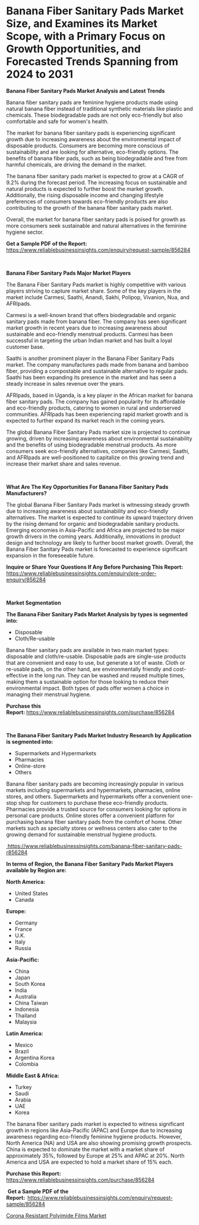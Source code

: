 <p><h1>Banana Fiber Sanitary Pads Market Size, and Examines its Market Scope, with a Primary Focus on Growth Opportunities, and Forecasted Trends Spanning from 2024 to 2031</h1></p><p><strong>Banana Fiber Sanitary Pads Market Analysis and Latest Trends</strong></p>
<p><p>Banana fiber sanitary pads are feminine hygiene products made using natural banana fiber instead of traditional synthetic materials like plastic and chemicals. These biodegradable pads are not only eco-friendly but also comfortable and safe for women's health.</p><p>The market for banana fiber sanitary pads is experiencing significant growth due to increasing awareness about the environmental impact of disposable products. Consumers are becoming more conscious of sustainability and are looking for alternative, eco-friendly options. The benefits of banana fiber pads, such as being biodegradable and free from harmful chemicals, are driving the demand in the market.</p><p>The banana fiber sanitary pads market is expected to grow at a CAGR of 9.2% during the forecast period. The increasing focus on sustainable and natural products is expected to further boost the market growth. Additionally, the rising disposable income and changing lifestyle preferences of consumers towards eco-friendly products are also contributing to the growth of the banana fiber sanitary pads market.</p><p>Overall, the market for banana fiber sanitary pads is poised for growth as more consumers seek sustainable and natural alternatives in the feminine hygiene sector.</p></p>
<p><strong>Get a Sample PDF of the Report:&nbsp;</strong> <a href="https://www.reliablebusinessinsights.com/enquiry/request-sample/856284">https://www.reliablebusinessinsights.com/enquiry/request-sample/856284</a></p>
<p>&nbsp;</p>
<p><strong>Banana Fiber Sanitary Pads Major Market Players</strong></p>
<p><p>The Banana Fiber Sanitary Pads market is highly competitive with various players striving to capture market share. Some of the key players in the market include Carmesi, Saathi, Anandi, Sakhi, Polipop, Vivanion, Nua, and AFRIpads.</p><p>Carmesi is a well-known brand that offers biodegradable and organic sanitary pads made from banana fiber. The company has seen significant market growth in recent years due to increasing awareness about sustainable and eco-friendly menstrual products. Carmesi has been successful in targeting the urban Indian market and has built a loyal customer base.</p><p>Saathi is another prominent player in the Banana Fiber Sanitary Pads market. The company manufactures pads made from banana and bamboo fiber, providing a compostable and sustainable alternative to regular pads. Saathi has been expanding its presence in the market and has seen a steady increase in sales revenue over the years.</p><p>AFRIpads, based in Uganda, is a key player in the African market for banana fiber sanitary pads. The company has gained popularity for its affordable and eco-friendly products, catering to women in rural and underserved communities. AFRIpads has been experiencing rapid market growth and is expected to further expand its market reach in the coming years.</p><p>The global Banana Fiber Sanitary Pads market size is projected to continue growing, driven by increasing awareness about environmental sustainability and the benefits of using biodegradable menstrual products. As more consumers seek eco-friendly alternatives, companies like Carmesi, Saathi, and AFRIpads are well-positioned to capitalize on this growing trend and increase their market share and sales revenue.</p></p>
<p>&nbsp;</p>
<p><strong>What Are The Key Opportunities For Banana Fiber Sanitary Pads Manufacturers?</strong></p>
<p><p>The global Banana Fiber Sanitary Pads market is witnessing steady growth due to increasing awareness about sustainability and eco-friendly alternatives. The market is expected to continue its upward trajectory driven by the rising demand for organic and biodegradable sanitary products. Emerging economies in Asia-Pacific and Africa are projected to be major growth drivers in the coming years. Additionally, innovations in product design and technology are likely to further boost market growth. Overall, the Banana Fiber Sanitary Pads market is forecasted to experience significant expansion in the foreseeable future.</p></p>
<p><strong>Inquire or Share Your Questions If Any Before Purchasing This Report:</strong> <a href="https://www.reliablebusinessinsights.com/enquiry/pre-order-enquiry/856284">https://www.reliablebusinessinsights.com/enquiry/pre-order-enquiry/856284</a></p>
<p>&nbsp;</p>
<p><strong>Market Segmentation</strong></p>
<p><strong>The Banana Fiber Sanitary Pads Market Analysis by types is segmented into:</strong></p>
<p><ul><li>Disposable</li><li>Cloth/Re-usable</li></ul></p>
<p><p>Banana fiber sanitary pads are available in two main market types: disposable and cloth/re-usable. Disposable pads are single-use products that are convenient and easy to use, but generate a lot of waste. Cloth or re-usable pads, on the other hand, are environmentally friendly and cost-effective in the long run. They can be washed and reused multiple times, making them a sustainable option for those looking to reduce their environmental impact. Both types of pads offer women a choice in managing their menstrual hygiene.</p></p>
<p><strong>Purchase this Report:&nbsp;</strong><a href="https://www.reliablebusinessinsights.com/purchase/856284">https://www.reliablebusinessinsights.com/purchase/856284</a></p>
<p>&nbsp;</p>
<p><strong>The Banana Fiber Sanitary Pads Market Industry Research by Application is segmented into:</strong></p>
<p><ul><li>Supermarkets and Hypermarkets</li><li>Pharmacies</li><li>Online-store</li><li>Others</li></ul></p>
<p><p>Banana fiber sanitary pads are becoming increasingly popular in various markets including supermarkets and hypermarkets, pharmacies, online stores, and others. Supermarkets and hypermarkets offer a convenient one-stop shop for customers to purchase these eco-friendly products. Pharmacies provide a trusted source for consumers looking for options in personal care products. Online stores offer a convenient platform for purchasing banana fiber sanitary pads from the comfort of home. Other markets such as specialty stores or wellness centers also cater to the growing demand for sustainable menstrual hygiene products.</p></p>
<p><a href="https://www.reliablebusinessinsights.com/banana-fiber-sanitary-pads-r856284">&nbsp;https://www.reliablebusinessinsights.com/banana-fiber-sanitary-pads-r856284</a></p>
<p><strong>In terms of Region, the Banana Fiber Sanitary Pads Market Players available by Region are:</strong></p>
<p>
    <p> <strong> North America: </strong>
        <ul>
            <li>United States</li>
            <li>Canada</li>
        </ul>
        </p> 
    <p> <strong> Europe: </strong>
        <ul>
            <li>Germany</li>
            <li>France</li>
            <li>U.K.</li>
            <li>Italy</li>
            <li>Russia</li>
        </ul>
        </p> 
    <p> <strong> Asia-Pacific: </strong>
        <ul>
            <li>China</li>
            <li>Japan</li>
            <li>South Korea</li>
            <li>India</li>
            <li>Australia</li>
            <li>China Taiwan</li>
            <li>Indonesia</li>
            <li>Thailand</li>
            <li>Malaysia</li>
        </ul>
        </p> 
    <p> <strong> Latin America: </strong>
        <ul>
            <li>Mexico</li>
            <li>Brazil</li>
            <li>Argentina Korea</li>
            <li>Colombia</li>
        </ul>
        </p> 
    <p> <strong> Middle East & Africa: </strong>
        <ul>
            <li>Turkey</li>
            <li>Saudi</li>
            <li>Arabia</li>
            <li>UAE</li>
            <li>Korea</li>
        </ul>
    </p>
    </p>
<p><p>The banana fiber sanitary pads market is expected to witness significant growth in regions like Asia-Pacific (APAC) and Europe due to increasing awareness regarding eco-friendly feminine hygiene products. However, North America (NA) and USA are also showing promising growth prospects. China is expected to dominate the market with a market share of approximately 35%, followed by Europe at 25% and APAC at 20%. North America and USA are expected to hold a market share of 15% each.</p></p>
<p><strong>Purchase this Report: </strong><a href="https://www.reliablebusinessinsights.com/purchase/856284">https://www.reliablebusinessinsights.com/purchase/856284</a></p>
<p>&nbsp;<strong>Get a Sample PDF of the Report:&nbsp;&nbsp;</strong><a href="https://www.reliablebusinessinsights.com/enquiry/request-sample/856284">https://www.reliablebusinessinsights.com/enquiry/request-sample/856284</a></p>
<p><strong></strong></p>
<p><p><a href="https://github.com/fauzi1101fauzi/Market-Research-Report-List-1/blob/main/corona-resistant-polyimide-films-market.md">Corona Resistant Polyimide Films Market</a></p></p>